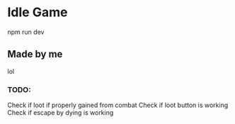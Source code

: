 # Idle Game

npm run dev

## Made by me

lol

### TODO:

Check if loot if properly gained from combat
Check if loot button is working
Check if escape by dying is working
